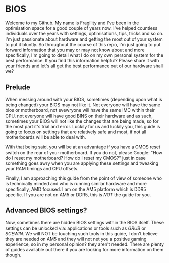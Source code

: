 # BIOS
Welcome to my Github. My name is Fragility and I've been in the optimisation space for a good couple of years now. I've helped countless individuals over the years with settings, optimisations, tips, tricks and so on. I'm just passionate about hardware and getting the most out of your system to put it bluntly. So throughout the course of this repo, I'm just going to put forward information that you may or may not know about and more specifically, I'm going to detail what I do on my own personal system for the best performance. If you find this information helpful? Please share it with your friends and let's all get the best performance out of our hardware shall we?

## Prelude

When messing around with your BIOS, sometimes (depending upon what is being changed) your BIOS may not like it. Not everyone will have the same bios or motherboard, not evewryone will have the same IMC within their CPU, not everyone will have good BINS on their hardware and as such, sometimes your BIOS will not like the changes that are being made, so for the most part it's trial and error. Luckily for us and luckily you, this guide is going to focus on settings that are relatively safe and most, if not all motherboards will be able to deal with. 

With that being said, you will be at an advantage if you have a CMOS reset switch on the rear of your motherboard. If you do not, please Google: "How do I reset my motherboard? How do I reset my CMOS?" just in case something goes awry when you are applying these settings and tweaking your RAM timings and CPU offsets.

Finally, I am approaching this guide from the point of view of someone who is technically minded and who is running similar hardware and more specifically, AMD focused. I am on the AM5 platform which is DDR5 specific. If you are not on AM5 or DDR5, this is _NOT_ the guide for you.

## Advanced BIOS settings?

Now, sometimes there are hidden BIOS settings within the BIOS itself. These settings can be unlocked via: applications or tools such as _GRUB_ or _SCEWIN_. We will NOT be touching such tools in this guide, I don't believe they are needed on AM5 and they will not net you a positive gaming experience, so in my personal opinion? they aren't needed. There are plenty of guides available out there if you are looking for more information on them though.
